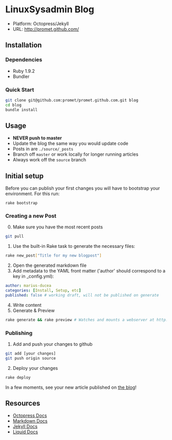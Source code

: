 LinuxSysadmin Blog
================

* Platform: Octopress/Jekyll
* URL: http://promet.github.com/


Installation
------------

### Dependencies

* Ruby 1.9.2
* Bundler

### Quick Start

```bash
git clone git@github.com:promet/promet.github.com.git blog
cd blog
bundle install
```


Usage
-----

* **NEVER push to master**
* Update the blog the same way you would update code
* Posts in are `./source/_posts`
* Branch off `master` or work locally for longer running articles
* Always work off the `source` branch

Initial setup
-----

Before you can publish your first changes you will have to bootstrap your environment. For this run:
```
rake bootstrap
```

### Creating a new Post

 0. Make sure you have the most recent posts

 ```bash
 git pull
 ```

 1. Use the built-in Rake task to generate the necessary files:

  ```bash
  rake new_post["Title for my new blogpost"]
  ```

 2. Open the generated markdown file
 3. Add metadata to the YAML front matter ('author' should correspond to a key in _config.yml):

 ```yml
 author: marius-ducea
 categories: [Install, Setup, etc]
 published: false # working draft, will not be published on generate
 ```

 4. Write content
 5. Generate & Preview

 ```bash
 rake generate && rake preview # Watches and mounts a webserver at http://0.0.0.0:4000
 ```

### Publishing

  1. Add and push your changes to github
  
  ```bash
  git add [your changes]
  git push origin source
  ```

  2. Deploy your changes
  
  ```bash
  rake deploy
  ```

  In a few moments, see your new article published on [the blog](http://linuxsysadminblog.com)!


Resources
---------

* [Octopress Docs](http://octopress.org/docs)
* [Markdown Docs](http://daringfireball.net/projects/markdown/)
* [Jekyll Docs](https://github.com/mojombo/jekyll/wiki/template-data)
* [Liquid Docs](https://github.com/Shopify/liquid/wiki/Liquid-for-Designers)

